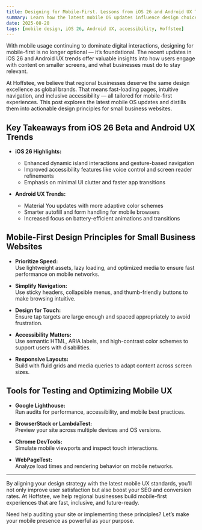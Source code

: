 ```yaml
---
title: Designing for Mobile-First. Lessons from iOS 26 and Android UX Trends
summary: Learn how the latest mobile OS updates influence design choices and what regional businesses should prioritize for mobile accessibility and speed.
date: 2025-08-20
tags: [mobile design, iOS 26, Android UX, accessibility, Hoffstee]
---
```


With mobile usage continuing to dominate digital interactions, designing for mobile-first is no longer optional — it’s foundational. The recent updates in iOS 26 and Android UX trends offer valuable insights into how users engage with content on smaller screens, and what businesses must do to stay relevant.

At Hoffstee, we believe that regional businesses deserve the same design excellence as global brands. That means fast-loading pages, intuitive navigation, and inclusive accessibility — all tailored for mobile-first experiences. This post explores the latest mobile OS updates and distills them into actionable design principles for small business websites.

## Key Takeaways from iOS 26 Beta and Android UX Trends

- **iOS 26 Highlights:**
  - Enhanced dynamic island interactions and gesture-based navigation
  - Improved accessibility features like voice control and screen reader refinements
  - Emphasis on minimal UI clutter and faster app transitions

- **Android UX Trends:**
  - Material You updates with more adaptive color schemes
  - Smarter autofill and form handling for mobile browsers
  - Increased focus on battery-efficient animations and transitions

## Mobile-First Design Principles for Small Business Websites

- **Prioritize Speed:**  
  Use lightweight assets, lazy loading, and optimized media to ensure fast performance on mobile networks.

- **Simplify Navigation:**  
  Use sticky headers, collapsible menus, and thumb-friendly buttons to make browsing intuitive.

- **Design for Touch:**  
  Ensure tap targets are large enough and spaced appropriately to avoid frustration.

- **Accessibility Matters:**  
  Use semantic HTML, ARIA labels, and high-contrast color schemes to support users with disabilities.

- **Responsive Layouts:**  
  Build with fluid grids and media queries to adapt content across screen sizes.

## Tools for Testing and Optimizing Mobile UX

- **Google Lighthouse:**  
  Run audits for performance, accessibility, and mobile best practices.

- **BrowserStack or LambdaTest:**  
  Preview your site across multiple devices and OS versions.

- **Chrome DevTools:**  
  Simulate mobile viewports and inspect touch interactions.

- **WebPageTest:**  
  Analyze load times and rendering behavior on mobile networks.

---

By aligning your design strategy with the latest mobile UX standards, you’ll not only improve user satisfaction but also boost your SEO and conversion rates. At Hoffstee, we help regional businesses build mobile-first experiences that are fast, inclusive, and future-ready.

Need help auditing your site or implementing these principles? Let’s make your mobile presence as powerful as your purpose.